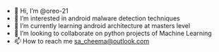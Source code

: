 - 👋 Hi, I’m @oreo-21
- 👀 I’m interested in android malware detection techniques
- 🌱 I’m currently learning android architecture at masters level
- 💞️ I’m looking to collaborate on python projects of Machine Learning
- 📫 How to reach me sa_cheema@outlook.com

<!---
oreo-21/oreo-21 is a ✨ special ✨ repository because its `README.md` (this file) appears on your GitHub profile.
You can click the Preview link to take a look at your changes.
--->
